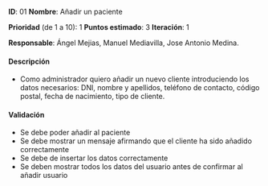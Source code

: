 **ID**: 01
**Nombre**: Añadir un paciente

**Prioridad** (de 1 a 10): 1
**Puntos estimado**: 3
**Iteración**: 1

**Responsable**: Ángel Mejias, Manuel Mediavilla, Jose Antonio Medina.

#### Descripción

* Como administrador quiero añadir un nuevo cliente introduciendo los datos
necesarios: DNI, nombre y apellidos, teléfono de contacto, código postal, fecha de nacimiento, tipo de cliente. 

#### Validación

* Se debe poder añadir al paciente
* Se debe mostrar un mensaje afirmando que el cliente ha sido añadido correctamente
* Se debe de insertar los datos correctamente
* Se deben mostrar todos los datos del usuario antes de confirmar al añadir usuario

